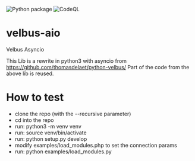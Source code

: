 ![Python package](https://github.com/Cereal2nd/velbus-aio/workflows/Python%20package/badge.svg)
![CodeQL](https://github.com/Cereal2nd/velbus-aio/workflows/CodeQL/badge.svg)

# velbus-aio

Velbus Asyncio

This Lib is a rewrite in python3 with asyncio from https://github.com/thomasdelaet/python-velbus/
Part of the code from the above lib is reused.

# How to test

- clone the repo (with the --recursive parameter)
- cd into the repo
- run: python3 -m venv venv
- run: source venv/bin/activate
- run: python setup.py develop
- modify examples/load_modules.php to set the connection params
- run: python examples/load_modules.py

